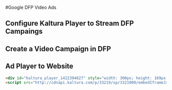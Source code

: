 #Google DFP Video Ads

## Configure Kaltura Player to Stream DFP Campaings

## Create a Video Campaign in DFP

## Ad Player to Website
```html
<div id="kaltura_player_1422394627" style="width: 300px; height: 169px;" itemprop="video" itemscope="" itemtype="http://schema.org/VideoObject">&nbsp;</div>
<script src="http://cdnapi.kaltura.com/p/33219/sp/3321900/embedIframeJs/uiconf_id/27905291/partner_id/33219?autoembed=true&amp;entry_id=1_j345k3x8&amp;playerId=kaltura_player_1422394627&amp;cache_st=1422394627&amp;width=300&amp;height=169&amp;flashvars[streamerType]=auto" type="text/javascript"></script>
```
